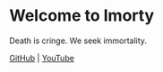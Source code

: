 # Welcome to Imorty

Death is cringe. We seek immortality.

[GitHub](https://github.com/imorty) | [YouTube](/)
